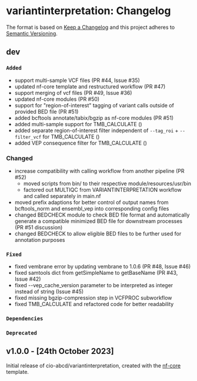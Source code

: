 # variantinterpretation: Changelog

The format is based on [Keep a Changelog](https://keepachangelog.com/en/1.0.0/)
and this project adheres to [Semantic Versioning](https://semver.org/spec/v2.0.0.html).

## dev

### `Added`

- support multi-sample VCF files (PR #44, Issue #35)
- updated nf-core template and restructured workflow (PR #47)
- support merging of vcf files (PR #49, Issue #36)
- updated nf-core modules (PR #50)
- support for "region-of-interest" tagging of variant calls outside of provided BED file (PR #51)
- added bcftools annotate/tabix/bgzip as nf-core modules (PR #51)
- added multi-sample support for TMB_CALCULATE ()
- added separate region-of-interest filter independent of `--tag_roi` + `--filter_vcf` for TMB_CALCULATE ()
- added VEP consequence filter for TMB_CALCULATE ()

### Changed

- increase compatibility with calling workflow from another pipeline (PR #52)
  - moved scripts from bin/ to their respective module/resources/usr/bin
  - factored out MULTIQC from VARIANTINTERPRETATION workflow and called separately in main.nf
- moved prefix adaptions for better control of output names from bcftools_norm and ensembl_vep into corresponding config files
- changed BEDCHECK module to check BED file format and automatically generate a compatible minimized BED file for downstream processes (PR #51 discussion)
- changed BEDCHECK to allow eligible BED files to be further used for annotation purposes

### `Fixed`

- fixed vembrane error by updating vembrane to 1.0.6 (PR #48, Issue #46)
- fixed samtools dict from getSimpleName to getBaseName (PR #43, Issue #42)
- fixed --vep_cache_version parameter to be interpreted as integer instead of string (Issue #45)
- fixed missing bgzip-compression step in VCFPROC subworkflow
- fixed TMB_CALCULATE and refactored code for better readability

### `Dependencies`

### `Deprecated`

## v1.0.0 - [24th October 2023]

Initial release of cio-abcd/variantinterpretation, created with the [nf-core](https://nf-co.re/) template.
